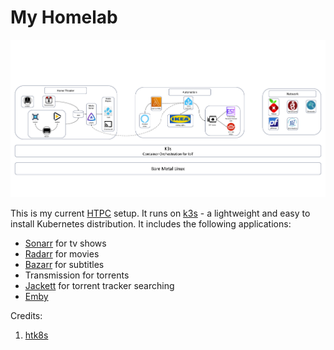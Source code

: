 # My Homelab

![htk8s diagrams](system_design.png)

This is my current [HTPC](https://en.wikipedia.org/wiki/Home_theater_PC) setup. It runs on [k3s](https://k3s.io/) - a lightweight and easy to install Kubernetes distribution.
It includes the following applications:

* [Sonarr](https://sonarr.tv/) for tv shows
* [Radarr](https://radarr.video/) for movies
* [Bazarr](https://github.com/morpheus65535/bazarr) for subtitles
* Transmission for torrents
* [Jackett](https://github.com/Jackett/Jackett) for torrent tracker searching
* [Emby](https://emby.media/) 

Credits:
1) [htk8s](https://github.com/fabito/htk8s)